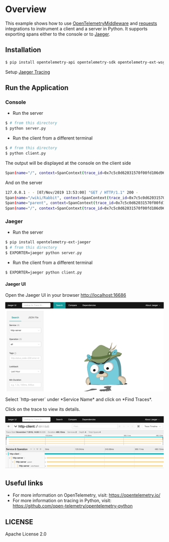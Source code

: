 # Overview

This example shows how to use [OpenTelemetryMiddleware](https://github.com/open-telemetry/opentelemetry-python/tree/master/ext/opentelemetry-ext-wsgi) and [requests](https://github.com/open-telemetry/opentelemetry-python/tree/master/ext/opentelemetry-ext-http-requests) integrations to instrument a client and a server in Python.
It supports exporting spans either to the console or to [Jaeger](https://www.jaegertracing.io).

## Installation

```sh
$ pip install opentelemetry-api opentelemetry-sdk opentelemetry-ext-wsgi opentelemetry-ext-http-requests
```

Setup [Jaeger Tracing](https://www.jaegertracing.io/docs/latest/getting-started/#all-in-one)

## Run the Application

### Console

* Run the server

```bash
$ # from this directory
$ python server.py
```

* Run the client from a different terminal

```bash
$ # from this directory
$ python client.py
```

The output will be displayed at the console on the client side

```bash
Span(name="/", context=SpanContext(trace_id=0x7c5c0d62031570f00fd106d968139300, span_id=0x3703fd889dcdeb2b, trace_state={}), kind=SpanKind.CLIENT, parent=None, start_time=2019-11-07T21:52:59.591634Z, end_time=2019-11-07T21:53:00.386014Z)
```

And on the server

```bash
127.0.0.1 - - [07/Nov/2019 13:53:00] "GET / HTTP/1.1" 200 -
Span(name="/wiki/Rabbit", context=SpanContext(trace_id=0x7c5c0d62031570f00fd106d968139300, span_id=0x4bf0be462b91d6ef, trace_state={}), kind=SpanKind.CLIENT, parent=Span(name="parent", context=SpanContext(trace_id=0x7c5c0d62031570f00fd106d968139300, span_id=0x68338643ccb2d53b, trace_state={})), start_time=2019-11-07T21:52:59.601597Z, end_time=2019-11-07T21:53:00.380491Z)
Span(name="parent", context=SpanContext(trace_id=0x7c5c0d62031570f00fd106d968139300, span_id=0x68338643ccb2d53b, trace_state={}), kind=SpanKind.INTERNAL, parent=Span(name="/", context=SpanContext(trace_id=0x7c5c0d62031570f00fd106d968139300, span_id=0x36050ac596949bc1, trace_state={})), start_time=2019-11-07T21:52:59.601233Z, end_time=2019-11-07T21:53:00.384485Z)
Span(name="/", context=SpanContext(trace_id=0x7c5c0d62031570f00fd106d968139300, span_id=0x36050ac596949bc1, trace_state={}), kind=SpanKind.SERVER, parent=SpanContext(trace_id=0x7c5c0d62031570f00fd106d968139300, span_id=0x3703fd889dcdeb2b, trace_state={}), start_time=2019-11-07T21:52:59.600816Z, end_time=2019-11-07T21:53:00.385322Z)
```

### Jaeger

* Run the server

```sh
$ pip install opentelemetry-ext-jaeger
$ # from this directory
$ EXPORTER=jaeger python server.py
```

* Run the client from a different terminal

```bash
$ EXPORTER=jaeger python client.py
```

#### Jaeger UI

Open the Jaeger UI in your browser [http://localhost:16686](http://localhost:16686)

<p align="center"><img src="images/jaeger-ui.png?raw=true"/></p>
Select `http-server` under *Service Name* and click on *Find Traces*.

Click on the trace to view its details.

<p align="center"><img src="./images/jaeger-ui-detail.png?raw=true"/></p>

## Useful links
- For more information on OpenTelemetry, visit: <https://opentelemetry.io/>
- For more information on tracing in Python, visit: <https://github.com/open-telemetry/opentelemetry-python>

## LICENSE

Apache License 2.0
